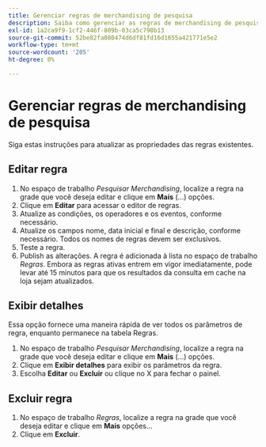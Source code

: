 ```yaml
---
title: Gerenciar regras de merchandising de pesquisa
description: Saiba como gerenciar as regras de merchandising de pesquisa existentes.
exl-id: 1a2ca9f9-1cf2-446f-809b-03ca5c798b13
source-git-commit: 52be82fa080474d6df81fd16d1655a421771e5e2
workflow-type: tm+mt
source-wordcount: '205'
ht-degree: 0%

---
```


# Gerenciar regras de merchandising de pesquisa

Siga estas instruções para atualizar as propriedades das regras existentes.

## Editar regra

1. No espaço de trabalho *Pesquisar Merchandising*, localize a regra na grade que você deseja editar e clique em **Mais** (...) opções.
1. Clique em **Editar** para acessar o editor de regras.
1. Atualize as condições, os operadores e os eventos, conforme necessário.
1. Atualize os campos nome, data inicial e final e descrição, conforme necessário. Todos os nomes de regras devem ser exclusivos.
1. Teste a regra.
1. Publish as alterações.
A regra é adicionada à lista no espaço de trabalho *Regras*. Embora as regras ativas entrem em vigor imediatamente, pode levar até 15 minutos para que os resultados da consulta em cache na loja sejam atualizados.

## Exibir detalhes

Essa opção fornece uma maneira rápida de ver todos os parâmetros de regra, enquanto permanece na tabela Regras.

1. No espaço de trabalho *Pesquisar Merchandising*, localize a regra na grade que você deseja editar e clique em **Mais** (...) opções.
1. Clique em **Exibir detalhes** para exibir os parâmetros da regra.
1. Escolha **Editar** ou **Excluir** ou clique no X para fechar o painel.

## Excluir regra

1. No espaço de trabalho *Regras*, localize a regra na grade que você deseja editar e clique em **Mais** opções...
1. Clique em **Excluir**.
